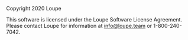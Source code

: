 Copyright 2020 Loupe

This software is licensed under the Loupe Software License Agreement.
Please contact Loupe for information at info@loupe.team or 1-800-240-7042.

